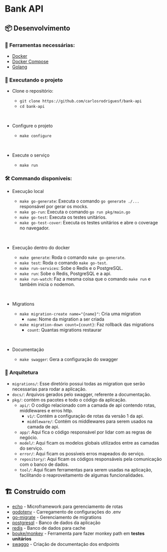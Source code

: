 # Bank API

## :package: Desenvolvimento

### :toolbox: Ferramentas necessárias:

- [Docker](https://docs.docker.com/desktop)
- [Docker Compose](https://docs.docker.com/compose)
- [Golang](https://golang.org/doc/install)

### :rocket: Executando o projeto

- Clone o repositório:
    - `git clone https://github.com/carlosrodriguesf/bank-api`
    - `cd bank-api`

  &nbsp;

- Configure o projeto
    - `make configure`

  &nbsp;

- Execute o serviço
    - `make run`

### :hammer_and_wrench: Commando disponíveis:

- Execução local
    - `make go-generate`: Executa o comando `go generate ./...` responsável por gerar os mocks.
    - `make go-run`: Executa o comando `go run pkg/main.go`
    - `make go-test`: Executa os testes unitários.
    - `make go-test-cover`: Executa os testes unitários e abre o coverage no navegador.

  &nbsp;

- Execução dentro do docker
    - `make generate`: Roda o comando `make go-generate`.
    - `make test`: Roda o comando `make go-test`.
    - `make run-services`: Sobe o Redis e o PostgreSQL.
    - `make run`: Sobe o Redis, PostgreSQL e a api.
    - `make run-watch`: Faz a mesma coisa que o comando `make run` e também inicia o nodemon.

  &nbsp;

- Migrations
    - `make migration-create name="{name}"`: Cria uma migration
        - `name`: Nome da migration a ser criada
    - `make migration-down count={count}`: Faz rollback das migrations
        - `count`: Quantas migrations restaurar

  &nbsp;

- Documentação
    - `make swagger`: Gera a configuração do swagger

### :open_file_folder: Arquitetura

- `migrations/`: Esse diretório possui todas as migration que serão necessarias para rodar a aplicação.
- `docs/`: Arquivos gerados pelo swagger, referente a documentação.
- `pkg/`: contém os pacotes e todo o código da aplicação.
    - `api/`: O codígo relacionado com a camada de api contendo rotas, middlewares e erros http.
        - `v1/`: Contém a configuração de rotas da versão 1 da api.
        - `middleware/`: Contém os middlewares para serem usados na camada de api.
    - `app/`: Aqui fica o código responsável por lidar com as regras de negócio.
    - `model/`: Aqui ficam os modelos globais utilizados entre as camadas do serviço.
    - `error/`: Aqui ficam os possíveis erros mapeados do serviço.
    - `repository/`: Aqui ficam os códigos responsáveis pela comunicação com o banco de dados.
    - `tool/`: Aqui ficam ferramentas para serem usadas na aplicação, facilitando o reaproveitamento de algumas
      funcionalidades.

## :building_construction:️ Construído com

- [echo](https://echo.labstack.com) - Microframework para gerenciamento de rotas
- [godotenv](https://github.com/joho/godotenv) - Carregamento de configurações do .env
- [go-migrate](https://github.com/golang-migrate/migrate) - Gerenciamento de migrations
- [postgresql](https://www.postgresql.org/docs) - Banco de dados da aplicação
- [redis](https://redis.io) - Banco de dados para cache
- [bouke/monkey](https://github.com/bouk/monkey) - Ferramenta pare fazer monkey path em **testes unitários**
- [swaggo](https://github.com/swaggo) - Criação de documentação dos endpoints